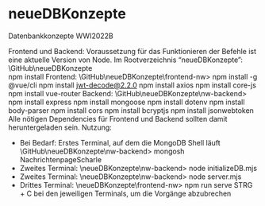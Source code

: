# neueDBKonzepte
Datenbankkonzepte WWI2022B

Frontend und Backend:
Voraussetzung für das Funktionieren der Befehle ist eine aktuelle Version von Node.
Im Rootverzeichnis “neueDBKonzepte”: \GitHub\neueDBKonzepte\
npm install
Frontend: \GitHub\neueDBKonzepte\frontend-nw>
npm install -g @vue/cli
npm install jwt-decode@2.2.0
npm install axios
npm install core-js
npm install vue-router
Backend: \GitHub\neueDBKonzepte\nw-backend>
npm install express
npm install mongoose
npm install dotenv
npm install body-parser
npm install cors
npm install bcryptjs
npm install jsonwebtoken
Alle nötigen Dependencies für Frontend und Backend sollten damit
heruntergeladen sein.
Nutzung:
- Bei Bedarf: Erstes Terminal, auf dem die MongoDB Shell läuft
\GitHub\neueDBKonzepte\nw-backend> mongosh NachrichtenpageScharle
- Zweites Terminal: \neueDBKonzepte\nw-backend> node initializeDB.mjs
- Zweites Terminal: \neueDBKonzepte\nw-backend> node server.mjs
- Drittes Terminal: \neueDBKonzepte\frontend-nw> npm run serve
STRG + C bei den jeweiligen Terminals, um die Vorgänge abzubrechen
